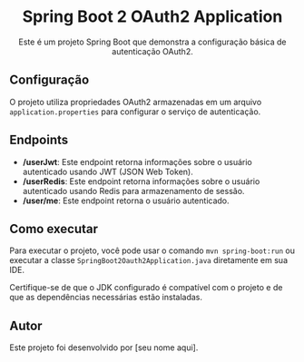 <!DOCTYPE html>
<html lang="en">
<head>
    <meta charset="UTF-8">
    <meta name="viewport" content="width=device-width, initial-scale=1.0">
    <title>Spring Boot 2 OAuth2 Application</title>
    <link rel="stylesheet" href="https://cdnjs.cloudflare.com/ajax/libs/font-awesome/5.15.4/css/all.min.css">
</head>
<body>

<div style="text-align: center;">
    <h1><i class="fab fa-spring"></i> Spring Boot 2 OAuth2 Application <i class="fab fa-keycdn"></i></h1>
    <p>Este é um projeto Spring Boot que demonstra a configuração básica de autenticação OAuth2.</p>
</div>

<h2>Configuração</h2>
<p>O projeto utiliza propriedades OAuth2 armazenadas em um arquivo <code>application.properties</code> para configurar o serviço de autenticação.</p>

<h2>Endpoints</h2>

<ul>
    <li><strong>/userJwt</strong>: Este endpoint retorna informações sobre o usuário autenticado usando JWT (JSON Web Token).</li>
    <li><strong>/userRedis</strong>: Este endpoint retorna informações sobre o usuário autenticado usando Redis para armazenamento de sessão.</li>
    <li><strong>/user/me</strong>: Este endpoint retorna o usuário autenticado.</li>
</ul>

<h2>Como executar</h2>
<p>Para executar o projeto, você pode usar o comando <code>mvn spring-boot:run</code> ou executar a classe <code>SpringBoot2Oauth2Application.java</code> diretamente em sua IDE.</p>
<p>Certifique-se de que o JDK configurado é compatível com o projeto e de que as dependências necessárias estão instaladas.</p>

<h2>Autor</h2>
<p>Este projeto foi desenvolvido por [seu nome aqui].</p>

</body>
</html>
